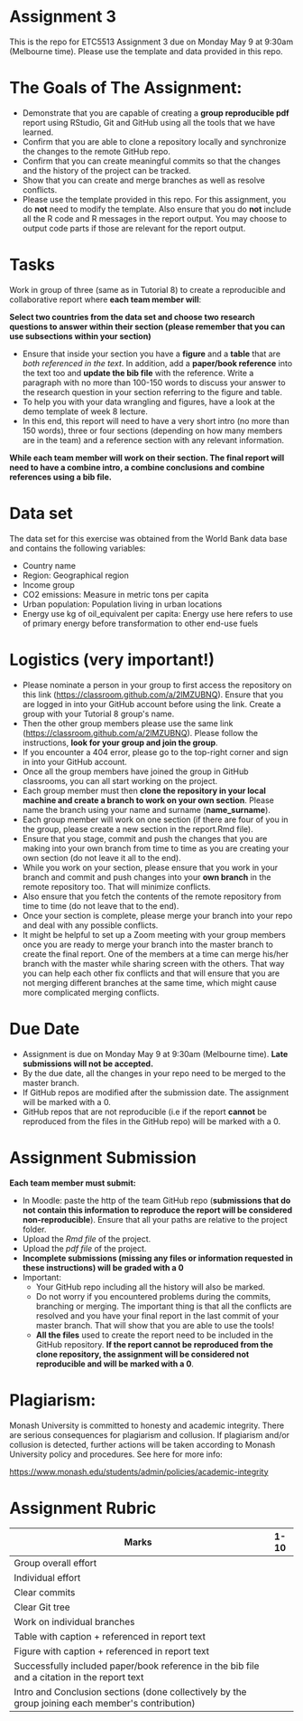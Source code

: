 # Assignment 3

This is the repo for ETC5513 Assignment 3 due on Monday May 9 at 9:30am (Melbourne time).
Please use the template and data provided in this repo.


# The Goals of The Assignment:

- Demonstrate that you are capable of creating a **group reproducible pdf** report using RStudio, Git and GitHub using all the tools that we have learned.
- Confirm that you are able to clone a repository locally and synchronize the changes to the remote GitHub repo.
- Confirm that you can create meaningful commits so that the changes and the history of the project can be tracked.
- Show that you can create and merge branches as well as resolve conflicts.
- Please use the template provided in this repo. For this assignment, you do **not** need to modify the template. Also ensure that you do **not** include all the R code and R messages in the report output. You may choose to output code parts if those are relevant for the report output.


# Tasks 

Work in group of three (same as in Tutorial 8) to create a reproducible and collaborative report where **each team member will**:

**Select two countries from the data set and choose two research questions to answer within their section (please remember that you can use subsections within your section)** 

- Ensure that inside your section you have a **figure** and a **table** that are *both referenced in the text*. In addition, add a **paper/book reference** into the text too and **update the bib file** with the reference. Write a paragraph with no more than 100-150 words to discuss your answer to the research question in your section referring to the figure and table.
- To help you with your data wrangling and figures, have a look at the demo template of week 8 lecture. 
- In this end, this report will need to have a very short intro (no more than 150 words), three or four sections (depending on how many members are in the team) and a reference section with any relevant information.

**While each team member will work on their section. The final report will need to have a combine intro, a combine conclusions and combine references using a bib file.**

# Data set

The data set for this exercise was obtained from the World Bank data base and contains the following variables:

- Country name
- Region: Geographical region
- Income group
- CO2 emissions: Measure in metric tons per capita
- Urban population: Population living in urban locations
- Energy use kg of oil_equivalent per capita: Energy use here refers to use of primary energy before transformation to other end-use fuels


# Logistics (very important!)

- Please nominate a person in your group to first access the repository on this link (https://classroom.github.com/a/2lMZUBNQ). Ensure that you are logged in into your GitHub account before using the link. Create a group with your Tutorial 8 group's name.
- Then the other group members please use the same link (https://classroom.github.com/a/2lMZUBNQ). Please follow the instructions, **look for your group and join the group**.
- If you encounter a 404 error, please go to the top-right corner and sign in into your GitHub account.
- Once all the group members have joined the group in GitHub classrooms, you can all start working on the project.
- Each group member must then **clone the repository in your local machine and create a branch to work on your own section**. Please name the branch using your name and surname (**name_surname**).
- Each group member will work on one section (if there are four of you in the group, please create a new section in the report.Rmd file).
- Ensure that you stage, commit and push the changes that you are making into your own branch from time to time as you are creating your own section (do not leave it all to the end).
- While you work on your section, please ensure that you work in your branch and commit and push changes into your **own branch** in the remote repository too. That will minimize conflicts.
- Also ensure that you fetch the contents of the remote repository from time to time (do not leave that to the end).
- Once your section is complete, please merge your branch into your repo and deal with any possible conflicts. 
- It might be helpful to set up a Zoom meeting with your group members once you are ready to merge your branch into the master branch to create the final report. One of the members at a time can merge his/her branch with the master while sharing screen with the others. That way you can help each other fix conflicts and that will ensure that you are not merging different branches at the same time, which might cause more complicated merging conflicts.


# Due Date

- Assignment is due on Monday May 9 at 9:30am (Melbourne time). **Late submissions will not be accepted.**
- By the due date, all the changes in your repo need to be merged to the master branch.
- If GitHub repos are modified after the submission date. The assignment will be marked with a 0.
- GitHub repos that are not reproducible (i.e if the report **cannot** be reproduced from the files in the GitHub repo) will be marked with a 0.


# Assignment Submission 

**Each team member must submit:**

- In Moodle: paste the http of the team GitHub repo (**submissions that do not contain this information to reproduce the report will be considered non-reproducible**). Ensure that all your paths are relative to the project folder.
- Upload the *Rmd file* of the project.
- Upload the *pdf file* of the project.
- **Incomplete submissions (missing any files or information requested in these instructions) will be graded with a 0**
- Important:
    - Your GitHub repo including all the history will also be marked. 
    - Do not worry if you encountered problems during the commits, branching or merging. The important thing is that all the conflicts are resolved and you have your final report in the last commit of your master branch. That will show that you are able to use the tools!
    - **All the files** used to create the report need to be included in the GitHub repository. **If the report cannot be reproduced from the clone repository, the assignment will be considered not reproducible and will be marked with a 0**.


# Plagiarism: 

Monash University is committed to honesty and academic integrity. There are serious consequences for plagiarism and collusion. If plagiarism and/or collusion is detected, further actions will be taken according to Monash University policy and procedures. See here for more info:

https://www.monash.edu/students/admin/policies/academic-integrity


# Assignment Rubric

| Marks                    |1-10 |
|--------------------------|:---:|
| Group overall effort     |     | 
| Individual effort        |     | 
| Clear commits            |     | 
| Clear Git tree           |     |
| Work on individual branches   |     |
| Table with caption + referenced in report text   |     |
| Figure with caption + referenced in report text   |     |
| Successfully included paper/book reference in the bib file and a citation in the report text   |     |
| Intro and Conclusion sections (done collectively by the group joining each member's contribution)   |     |






